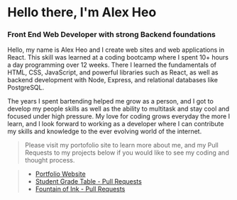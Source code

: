 # Hello there, I'm Alex Heo
### Front End Web Developer with strong Backend foundations

Hello, my name is Alex Heo and I create web sites and web applications in React. This skill was learned at a coding bootcamp where I spent 10+ hours a day programming over 12 weeks. There I learned the fundamentals of HTML, CSS, JavaScript, and powerful libraries such as React, as well as backend development with Node, Express, and relational databases like PostgreSQL.

The years I spent bartending helped me grow as a person, and I got to develop my people skills as well as the ability to multitask and stay cool and focused under high pressure. My love for coding grows everyday the more I learn, and I look forward to working as a developer where I can contribute my skills and knowledge to the ever evolving world of the internet.

> Please visit my portofolio site to learn more about me, and my Pull Requests to my projects below if you would like to see my coding and thought process.

> - [Portfolio Website](https://alexheo.com)
> - [Student Grade Table - Pull Requests](https://github.com/AlexanderHeo/student_grade_table/pulls?q=is%3Apr+is%3Aclosed)
> - [Fountain of Ink - Pull Requests](https://github.com/AlexanderHeo/fountain_of_ink/pulls?q=is%3Apr+is%3Aclosed)

<!--
**AlexanderHeo/AlexanderHeo** is a ✨ _special_ ✨ repository because its `README.md` (this file) appears on your GitHub profile.

Here are some ideas to get you started:

- 🔭 I’m currently working on ...
- 🌱 I’m currently learning ...
- 👯 I’m looking to collaborate on ...
- 🤔 I’m looking for help with ...
- 💬 Ask me about ...
- 📫 How to reach me: ...
- 😄 Pronouns: ...
- ⚡ Fun fact: ...
-->
